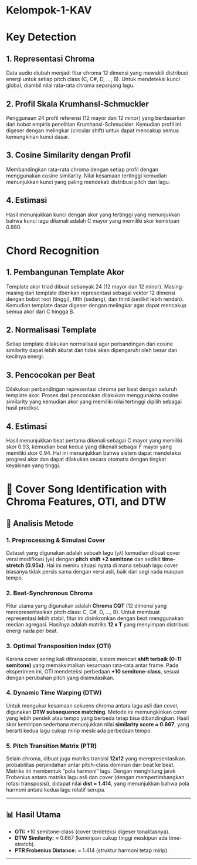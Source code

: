 # Kelompok-1-KAV

# Key Detection
## 1. Representasi Chroma
Data audio diubah menjadi fitur chroma 12 dimensi yang mewakili distribusi energi untuk setiap pitch class (C, C#, D, …, B). Untuk mendeteksi kunci global, diambil nilai rata-rata chroma sepanjang lagu.

## 2. Profil Skala Krumhansl-Schmuckler
Penggunaan 24 profil referensi (12 mayor dan 12 minor) yang berdasarkan dari bobot empiris penelitian Krumhansl-Schmuckler. Kemudian profil ini digeser dengan melingkar (circular shift) untuk dapat mencakup semua kemungkinan kunci dasar.

## 3. Cosine Similarity dengan Profil
Membandingkan rata-rata chroma dengan setiap profil dengan menggunakan cosine similarity. Nilai kesamaan tertinggi kemudian menunjukkan kunci yang paling mendekati distribusi pitch dari lagu.

## 4. Estimasi 
Hasil menunjukkan kunci dengan skor yang tertinggi yang menunjukkan bahwa kunci lagu dikenali  adalah C mayor yang memiliki skor kemiripan 0.880.

# Chord Recognition
## 1. Pembangunan Template Akor
Template akor triad dibuat sebanyak 24 (12 mayor dan 12 minor). Masing-masing dari template dberikan representasi sebagai vektor 12 dimensi dengan bobot root (tinggi), fifth (sedang), dan third (sedikit lebih rendah). Kemudian template dasar digeser dengan melingkar agar dapat mencakup semua akor dari C hingga B.

## 2. Normalisasi Template
Setiap template dilakukan normalisasi agar perbandingan dari cosine similarity dapat lebih akurat dan tidak akan dipengaruhi oleh besar dan kecilnya energi.

## 3. Pencocokan per Beat
Dilakukan perbandingan representasi chroma per beat dengan seluruh template akor. Proses dari pencocokan dilakukan menggunakna cosine similarity yang kemudian akor yang memiliki nilai tertinggi dipilih sebagai hasil prediksi.

## 4. Estimasi
Hasil menunjukkan beat pertama dikenali sebagai C mayor yang memiliki skor 0.93, kemudian beat kedua yang dikenali sebagai F mayor yang memiliki skor 0.94. Hal ini menunjukkan bahwa sistem dapat mendeteksi progresi akor dan dapat dilakukan secara otomatis dengan tingkat keyakinan yang tinggi.

# 🎵 Cover Song Identification with Chroma Features, OTI, and DTW

## 🔎 Analisis Metode

### 1. Preprocessing & Simulasi Cover
Dataset yang digunakan adalah sebuah lagu (`yA`) kemudian dibuat cover versi modifikasi (`yB`) dengan **pitch shift +2 semitone** dan sedikit **time-stretch (0.95x)**. Hal ini meniru situasi nyata di mana sebuah lagu cover biasanya tidak persis sama dengan versi asli, baik dari segi nada maupun tempo.

### 2. Beat-Synchronous Chroma
Fitur utama yang digunakan adalah **Chroma CQT** (12 dimensi yang merepresentasikan pitch class: C, C#, D, …, B). Untuk membuat representasi lebih stabil, fitur ini disinkronkan dengan beat menggunakan median agregasi. Hasilnya adalah matriks **12 x T** yang menyimpan distribusi energi nada per beat.

### 3. Optimal Transposition Index (OTI)
Karena cover sering kali ditransposisi, sistem mencari **shift terbaik (0–11 semitone)** yang memaksimalkan kesamaan rata-rata antar frame. Pada eksperimen ini, OTI mendeteksi perbedaan **+10 semitone-class**, sesuai dengan perubahan pitch yang disimulasikan.

### 4. Dynamic Time Warping (DTW)
Untuk mengukur kesamaan sekuens chroma antara lagu asli dan cover, digunakan **DTW subsequence matching**. Metode ini memungkinkan cover yang lebih pendek atau tempo yang berbeda tetap bisa dibandingkan. Hasil skor kemiripan sederhana menunjukkan nilai **similarity score ≈ 0.667**, yang berarti kedua lagu cukup mirip meski ada perbedaan tempo.

### 5. Pitch Transition Matrix (PTR)
Selain chroma, dibuat juga matriks transisi **12x12** yang merepresentasikan probabilitas perpindahan antar pitch-class dominan dari beat ke beat. Matriks ini membentuk “pola harmoni” lagu. Dengan menghitung jarak Frobenius antara matriks lagu asli dan cover (dengan mempertimbangkan rotasi transposisi), didapat nilai **dist ≈ 1.414**, yang menunjukkan bahwa pola harmoni antara kedua lagu relatif serupa.

---

## 📊 Hasil Utama
- **OTI:** +10 semitone-class (cover terdeteksi digeser tonalitasnya).
- **DTW Similarity:** ≈ 0.667 (kemiripan cukup tinggi meskipun ada time-stretch).
- **PTR Frobenius Distance:** ≈ 1.414 (struktur harmoni tetap mirip).

---
